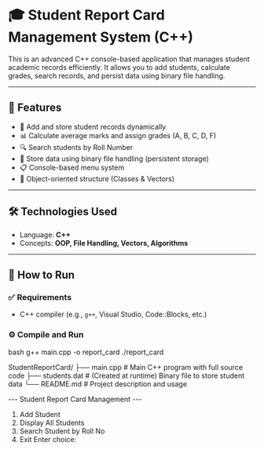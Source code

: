 # 🎓 Student Report Card Management System (C++)

This is an advanced C++ console-based application that manages student academic records efficiently. It allows you to add students, calculate grades, search records, and persist data using binary file handling.

---

## 🚀 Features

- 🧾 Add and store student records dynamically
- 📊 Calculate average marks and assign grades (A, B, C, D, F)
- 🔍 Search students by Roll Number
- 💾 Store data using binary file handling (persistent storage)
- 📋 Console-based menu system
- 🧠 Object-oriented structure (Classes & Vectors)

---

## 🛠️ Technologies Used

- Language: **C++**
- Concepts: **OOP, File Handling, Vectors, Algorithms**

---

## 🧪 How to Run

### ✅ Requirements

- C++ compiler (e.g., `g++`, Visual Studio, Code::Blocks, etc.)

### ⚙️ Compile and Run

bash
g++ main.cpp -o report_card
./report_card

StudentReportCard/
├── main.cpp         # Main C++ program with full source code
├── students.dat     # (Created at runtime) Binary file to store student data
└── README.md        # Project description and usage

--- Student Report Card Management ---
1. Add Student
2. Display All Students
3. Search Student by Roll No
4. Exit
Enter choice:
